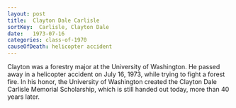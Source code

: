 ```yaml
---
layout: post
title:  Clayton Dale Carlisle
sortKey:  Carlisle, Clayton Dale
date:   1973-07-16
categories: class-of-1970
causeOfDeath: helicopter accident
---
```

Clayton was a forestry major at the University of Washington. He passed away in a helicopter accident on July 16, 1973, while trying to fight a forest fire. In his honor, the University of Washington created the Clayton Dale Carlisle Memorial Scholarship, which is still handed out today, more than 40 years later.
